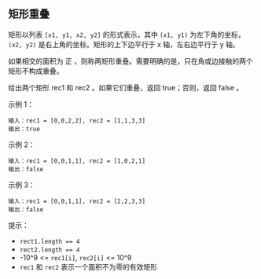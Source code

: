 ## 矩形重叠

矩形以列表 `[x1, y1, x2, y2]` 的形式表示，其中 `(x1, y1)` 为左下角的坐标，`(x2, y2)` 是右上角的坐标。矩形的上下边平行于 x 轴，左右边平行于 y 轴。

如果相交的面积为 正 ，则称两矩形重叠。需要明确的是，只在角或边接触的两个矩形不构成重叠。

给出两个矩形 rec1 和 rec2 。如果它们重叠，返回 true；否则，返回 false 。


示例 1：

```
输入：rec1 = [0,0,2,2], rec2 = [1,1,3,3]
输出：true
```

示例 2：

```
输入：rec1 = [0,0,1,1], rec2 = [1,0,2,1]
输出：false
```

示例 3：

```
输入：rec1 = [0,0,1,1], rec2 = [2,2,3,3]
输出：false
```

提示：

* `rect1.length == 4`
* `rect2.length == 4`
* -10^9 <= `rec1[i]`, `rec2[i]` <= 10^9
* `rec1` 和 `rec2` 表示一个面积不为零的有效矩形
